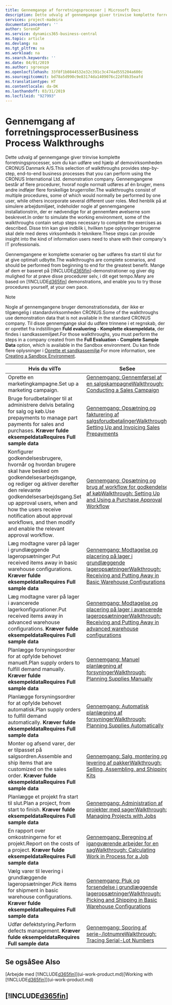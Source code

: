 ```yaml
---
title: Gennemgange af forretningsprocesser | Microsoft Docs
description: Dette udvalg af gennemgange giver trinvise komplette forretningsprocesser, som du kan udføre ved hjælp af demovirksomheden CRONUS Danmark A/S. Gennemgangene består af flere procedurer, hvoraf nogle normalt udføres af én bruger, mens andre indføjer flere forskellige brugerroller. Med henblik på at simulere arbejdsmiljøet, indeholder nogle af gennemgangene installationstrin, der er nødvendige for at gennemføre øvelserne som beskrevet. Disse trin kan give indblik i, hvilken type oplysninger brugerne skal dele med deres virksomheds it-teknikere.
services: project-madeira
documentationcenter: ''
author: SorenGP
ms.service: dynamics365-business-central
ms.topic: article
ms.devlang: na
ms.tgt_pltfrm: na
ms.workload: na
ms.search.keywords: ''
ms.date: 04/01/2019
ms.author: sgroespe
ms.openlocfilehash: 33f8f1b0844532e32c391c3c474ad555204a600c
ms.sourcegitcommit: bd78a5d990c9e83174da1409076c22df8b35eafd
ms.translationtype: HT
ms.contentlocale: da-DK
ms.lasthandoff: 03/31/2019
ms.locfileid: "927993"
---
```

# <a name="business-process-walkthroughs"></a><span data-ttu-id="7e022-106">Gennemgang af forretningsprocesser</span><span class="sxs-lookup"><span data-stu-id="7e022-106">Business Process Walkthroughs</span></span>
<span data-ttu-id="7e022-107">Dette udvalg af gennemgange giver trinvise komplette forretningsprocesser, som du kan udføre ved hjælp af demovirksomheden CRONUS Danmark A/S.</span><span class="sxs-lookup"><span data-stu-id="7e022-107">This selection of walkthroughs provides step-by-step, end-to-end business processes that you can perform using the CRONUS International Ltd. demonstration company.</span></span> <span data-ttu-id="7e022-108">Gennemgangene består af flere procedurer, hvoraf nogle normalt udføres af én bruger, mens andre indføjer flere forskellige brugerroller.</span><span class="sxs-lookup"><span data-stu-id="7e022-108">The walkthroughs consist of multiple procedures, some of which would normally be performed by one user, while others incorporate several different user roles.</span></span> <span data-ttu-id="7e022-109">Med henblik på at simulere arbejdsmiljøet, indeholder nogle af gennemgangene installationstrin, der er nødvendige for at gennemføre øvelserne som beskrevet.</span><span class="sxs-lookup"><span data-stu-id="7e022-109">In order to simulate the working environment, some of the walkthroughs contain setup steps necessary to complete the exercises as described.</span></span> <span data-ttu-id="7e022-110">Disse trin kan give indblik i, hvilken type oplysninger brugerne skal dele med deres virksomheds it-teknikere.</span><span class="sxs-lookup"><span data-stu-id="7e022-110">These steps can provide insight into the kind of information users need to share with their company's IT professionals.</span></span>  

 <span data-ttu-id="7e022-111">Gennemgangene er komplette scenarier og bør udføres fra start til slut for at give optimalt udbytte.</span><span class="sxs-lookup"><span data-stu-id="7e022-111">The walkthroughs are complete scenarios, and should be performed from beginning to end for the greatest benefit.</span></span> <span data-ttu-id="7e022-112">Mange af dem er baseret på [!INCLUDE[d365fin](includes/d365fin_md.md)]-demonstrationer og giver dig mulighed for at prøve disse procedurer selv, i dit eget tempo.</span><span class="sxs-lookup"><span data-stu-id="7e022-112">Many are based on [!INCLUDE[d365fin](includes/d365fin_md.md)] demonstrations, and enable you to try those procedures yourself, at your own pace.</span></span>  

> [!NOTE]
> <span data-ttu-id="7e022-113">Nogle af gennemgangene bruger demonstrationsdata, der ikke er tilgængelig i standardvirksomheden CRONUS.</span><span class="sxs-lookup"><span data-stu-id="7e022-113">Some of the walkthroughs use demonstration data that is not available in the standard CRONUS company.</span></span> <span data-ttu-id="7e022-114">Til disse gennemgange skal du udføre trinnene i et regnskab, der er oprettet fra indstillingen **Fuld evaluering - Komplette eksempeldata**, der findes i sandkassemiljøet.</span><span class="sxs-lookup"><span data-stu-id="7e022-114">For those walkthroughs, you must perform the steps in a company created from the **Full Evaluation - Complete Sample Data** option, which is available in the Sandbox environment.</span></span> <span data-ttu-id="7e022-115">Du kan finde flere oplysninger i [Oprette et sandkassemiljø](across-how-create-sandbox-environment.md).</span><span class="sxs-lookup"><span data-stu-id="7e022-115">For more information, see [Creating a Sandbox Environment](across-how-create-sandbox-environment.md).</span></span>

|<span data-ttu-id="7e022-116">Hvis du vil</span><span class="sxs-lookup"><span data-stu-id="7e022-116">To</span></span>|<span data-ttu-id="7e022-117">Se</span><span class="sxs-lookup"><span data-stu-id="7e022-117">See</span></span>|  
|--------|---------|  
|<span data-ttu-id="7e022-118">Oprette en marketingkampagne.</span><span class="sxs-lookup"><span data-stu-id="7e022-118">Set up a marketing campaign.</span></span>|[<span data-ttu-id="7e022-119">Gennemgang: Gennemførsel af en salgskampagne</span><span class="sxs-lookup"><span data-stu-id="7e022-119">Walkthrough: Conducting a Sales Campaign</span></span>](walkthrough-conducting-a-sales-campaign.md)|  
|<span data-ttu-id="7e022-120">Bruge forudbetalinger til at administrere delvis betaling for salg og køb.</span><span class="sxs-lookup"><span data-stu-id="7e022-120">Use prepayments to manage part payments for sales and purchases.</span></span> <span data-ttu-id="7e022-121">**Kræver fulde eksempeldata**</span><span class="sxs-lookup"><span data-stu-id="7e022-121">**Requires Full sample data**</span></span> |[<span data-ttu-id="7e022-122">Gennemgang: Opsætning og fakturering af salgsforudbetalinger</span><span class="sxs-lookup"><span data-stu-id="7e022-122">Walkthrough: Setting Up and Invoicing Sales Prepayments</span></span>](walkthrough-setting-up-and-invoicing-sales-prepayments.md)|  
|<span data-ttu-id="7e022-123">Konfigurer godkendelsesbrugere, hvornår og hvordan brugere skal have besked om godkendelsesarbejdsgange, og rediger og aktiver derefter den relevante godkendelsesarbejdsgang.</span><span class="sxs-lookup"><span data-stu-id="7e022-123">Set up approval users, when and how the users receive notification about approval workflows, and then modify and enable the relevant approval workflow.</span></span>|[<span data-ttu-id="7e022-124">Gennemgang: Opsætning og brug af workflow for godkendelse af køb</span><span class="sxs-lookup"><span data-stu-id="7e022-124">Walkthrough: Setting Up and Using a Purchase Approval Workflow</span></span>](walkthrough-setting-up-and-using-a-purchase-approval-workflow.md)|  
|<span data-ttu-id="7e022-125">Læg modtagne varer på lager i grundlæggende lageropsætninger.</span><span class="sxs-lookup"><span data-stu-id="7e022-125">Put received items away in basic warehouse configurations.</span></span> <span data-ttu-id="7e022-126">**Kræver fulde eksempeldata**</span><span class="sxs-lookup"><span data-stu-id="7e022-126">**Requires Full sample data**</span></span>|[<span data-ttu-id="7e022-127">Gennemgang: Modtagelse og placering på lager i grundlæggende lageropsætninger</span><span class="sxs-lookup"><span data-stu-id="7e022-127">Walkthrough: Receiving and Putting Away in Basic Warehouse Configurations</span></span>](walkthrough-receiving-and-putting-away-in-basic-warehousing.md)|  
|<span data-ttu-id="7e022-128">Læg modtagne varer på lager i avancerede lagerkonfigurationer.</span><span class="sxs-lookup"><span data-stu-id="7e022-128">Put received items away in advanced warehouse configurations.</span></span> <span data-ttu-id="7e022-129">**Kræver fulde eksempeldata**</span><span class="sxs-lookup"><span data-stu-id="7e022-129">**Requires Full sample data**</span></span>|[<span data-ttu-id="7e022-130">Gennemgang: Modtagelse og placering på lager i avancerede lageropsætninger</span><span class="sxs-lookup"><span data-stu-id="7e022-130">Walkthrough: Receiving and Putting Away in advanced warehouse configurations</span></span>](walkthrough-receiving-and-putting-away-in-advanced-warehousing.md)|  
|<span data-ttu-id="7e022-131">Planlægge forsyningsordrer for at opfylde behovet manuelt.</span><span class="sxs-lookup"><span data-stu-id="7e022-131">Plan supply orders to fulfill demand manually.</span></span> <span data-ttu-id="7e022-132">**Kræver fulde eksempeldata**</span><span class="sxs-lookup"><span data-stu-id="7e022-132">**Requires Full sample data**</span></span>|[<span data-ttu-id="7e022-133">Gennemgang: Manuel planlægning af forsyninger</span><span class="sxs-lookup"><span data-stu-id="7e022-133">Walkthrough: Planning Supplies Manually</span></span>](walkthrough-planning-supplies-manually.md)|  
|<span data-ttu-id="7e022-134">Planlægge forsyningsordrer for at opfylde behovet automatisk.</span><span class="sxs-lookup"><span data-stu-id="7e022-134">Plan supply orders to fulfill demand automatically.</span></span> <span data-ttu-id="7e022-135">**Kræver fulde eksempeldata**</span><span class="sxs-lookup"><span data-stu-id="7e022-135">**Requires Full sample data**</span></span>|[<span data-ttu-id="7e022-136">Gennemgang: Automatisk planlægning af forsyninger</span><span class="sxs-lookup"><span data-stu-id="7e022-136">Walkthrough: Planning Supplies Automatically</span></span>](walkthrough-planning-supplies-automatically.md)|  
|<span data-ttu-id="7e022-137">Monter og afsend varer, der er tilpasset på salgsordren.</span><span class="sxs-lookup"><span data-stu-id="7e022-137">Assemble and ship items that are customized on the sales order.</span></span> <span data-ttu-id="7e022-138">**Kræver fulde eksempeldata**</span><span class="sxs-lookup"><span data-stu-id="7e022-138">**Requires Full sample data**</span></span>|[<span data-ttu-id="7e022-139">Gennemgang: Salg, montering og levering af pakker</span><span class="sxs-lookup"><span data-stu-id="7e022-139">Walkthrough: Selling, Assembling, and Shipping Kits</span></span>](walkthrough-selling-assembling-and-shipping-kits.md)|  
|<span data-ttu-id="7e022-140">Planlægge et projekt fra start til slut.</span><span class="sxs-lookup"><span data-stu-id="7e022-140">Plan a project, from start to finish.</span></span> <span data-ttu-id="7e022-141">**Kræver fulde eksempeldata**</span><span class="sxs-lookup"><span data-stu-id="7e022-141">**Requires Full sample data**</span></span>|[<span data-ttu-id="7e022-142">Gennemgang: Administration af projekter med sager</span><span class="sxs-lookup"><span data-stu-id="7e022-142">Walkthrough: Managing Projects with Jobs</span></span>](walkthrough-managing-projects-with-jobs.md)|  
|<span data-ttu-id="7e022-143">En rapport over omkostningerne for et projekt.</span><span class="sxs-lookup"><span data-stu-id="7e022-143">Report on the costs of a project.</span></span> <span data-ttu-id="7e022-144">**Kræver fulde eksempeldata**</span><span class="sxs-lookup"><span data-stu-id="7e022-144">**Requires Full sample data**</span></span>|[<span data-ttu-id="7e022-145">Gennemgang: Beregning af igangværende arbejder for en sag</span><span class="sxs-lookup"><span data-stu-id="7e022-145">Walkthrough: Calculating Work in Process for a Job</span></span>](walkthrough-calculating-work-in-process-for-a-job.md)|  
|<span data-ttu-id="7e022-146">Vælg varer til levering i grundlæggende lageropsætninger.</span><span class="sxs-lookup"><span data-stu-id="7e022-146">Pick items for shipment in basic warehouse configurations.</span></span> <span data-ttu-id="7e022-147">**Kræver fulde eksempeldata**</span><span class="sxs-lookup"><span data-stu-id="7e022-147">**Requires Full sample data**</span></span>|[<span data-ttu-id="7e022-148">Gennemgang: Pluk og forsendelse i grundlæggende lageropsætninger</span><span class="sxs-lookup"><span data-stu-id="7e022-148">Walkthrough: Picking and Shipping in Basic Warehouse Configurations</span></span>](walkthrough-picking-and-shipping-in-basic-warehousing.md)|  
|<span data-ttu-id="7e022-149">Udfør defektstyring.</span><span class="sxs-lookup"><span data-stu-id="7e022-149">Perform defects management.</span></span> <span data-ttu-id="7e022-150">**Kræver fulde eksempeldata**</span><span class="sxs-lookup"><span data-stu-id="7e022-150">**Requires Full sample data**</span></span>|[<span data-ttu-id="7e022-151">Gennemgang: Sporing af serie-/lotnumre</span><span class="sxs-lookup"><span data-stu-id="7e022-151">Walkthrough: Tracing Serial-Lot Numbers</span></span>](walkthrough-tracing-serial-lot-numbers.md)|  

## <a name="see-also"></a><span data-ttu-id="7e022-152">Se også</span><span class="sxs-lookup"><span data-stu-id="7e022-152">See Also</span></span>
<span data-ttu-id="7e022-153">[Arbejde med [!INCLUDE[d365fin](includes/d365fin_md.md)]](ui-work-product.md)</span><span class="sxs-lookup"><span data-stu-id="7e022-153">[Working with [!INCLUDE[d365fin](includes/d365fin_md.md)]](ui-work-product.md)</span></span>  

## [!INCLUDE[d365fin](includes/free_trial_md.md)]  
